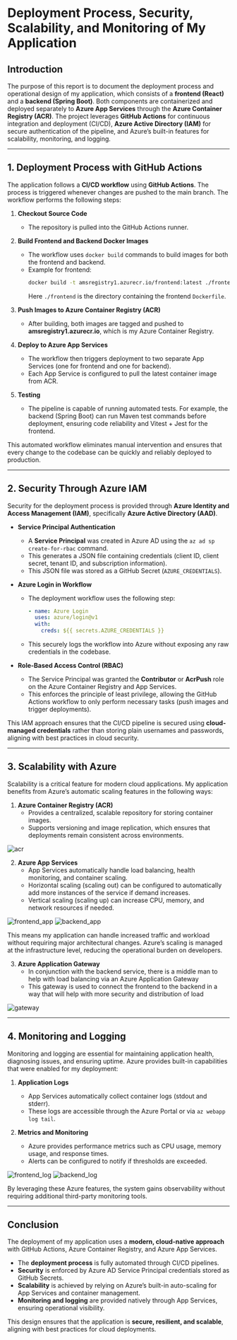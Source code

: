 # Deployment Process, Security, Scalability, and Monitoring of My Application

## Introduction
The purpose of this report is to document the deployment process and operational design of my application, which consists of a **frontend (React)** and a **backend (Spring Boot)**. Both components are containerized and deployed separately to **Azure App Services** through the **Azure Container Registry (ACR)**. The project leverages **GitHub Actions** for continuous integration and deployment (CI/CD), **Azure Active Directory (IAM)** for secure authentication of the pipeline, and Azure’s built-in features for scalability, monitoring, and logging.  

---

## 1. Deployment Process with GitHub Actions
The application follows a **CI/CD workflow** using **GitHub Actions**. The process is triggered whenever changes are pushed to the main branch. The workflow performs the following steps:  

1. **Checkout Source Code**  
   - The repository is pulled into the GitHub Actions runner.  

2. **Build Frontend and Backend Docker Images**  
   - The workflow uses `docker build` commands to build images for both the frontend and backend.  
   - Example for frontend:  
     ```bash
     docker build -t amsregistry1.azurecr.io/frontend:latest ./frontend
     ```  
     Here `./frontend` is the directory containing the frontend `Dockerfile`.  

3. **Push Images to Azure Container Registry (ACR)**  
   - After building, both images are tagged and pushed to **amsregistry1.azurecr.io**, which is my Azure Container Registry.  

4. **Deploy to Azure App Services**  
   - The workflow then triggers deployment to two separate App Services (one for frontend and one for backend).  
   - Each App Service is configured to pull the latest container image from ACR.  

5. **Testing**  
   - The pipeline is capable of running automated tests. For example, the backend (Spring Boot) can run Maven test commands before deployment, ensuring code reliability and Vitest + Jest for the frontend.  

This automated workflow eliminates manual intervention and ensures that every change to the codebase can be quickly and reliably deployed to production.  

---

## 2. Security Through Azure IAM
Security for the deployment process is provided through **Azure Identity and Access Management (IAM)**, specifically **Azure Active Directory (AAD)**.  

- **Service Principal Authentication**  
  - A **Service Principal** was created in Azure AD using the `az ad sp create-for-rbac` command.  
  - This generates a JSON file containing credentials (client ID, client secret, tenant ID, and subscription information).  
  - This JSON file was stored as a GitHub Secret (`AZURE_CREDENTIALS`).  

- **Azure Login in Workflow**  
  - The deployment workflow uses the following step:  
    ```yaml
    - name: Azure Login
      uses: azure/login@v1
      with:
        creds: ${{ secrets.AZURE_CREDENTIALS }}
    ```  
  - This securely logs the workflow into Azure without exposing any raw credentials in the codebase.  

- **Role-Based Access Control (RBAC)**  
  - The Service Principal was granted the **Contributor** or **AcrPush** role on the Azure Container Registry and App Services.  
  - This enforces the principle of least privilege, allowing the GitHub Actions workflow to only perform necessary tasks (push images and trigger deployments).  

This IAM approach ensures that the CI/CD pipeline is secured using **cloud-managed credentials** rather than storing plain usernames and passwords, aligning with best practices in cloud security.  

---

## 3. Scalability with Azure
Scalability is a critical feature for modern cloud applications. My application benefits from Azure’s automatic scaling features in the following ways:  

1. **Azure Container Registry (ACR)**  
   - Provides a centralized, scalable repository for storing container images.  
   - Supports versioning and image replication, which ensures that deployments remain consistent across environments.  

![acr](./images/acr.png)

2. **Azure App Services**  
   - App Services automatically handle load balancing, health monitoring, and container scaling.  
   - Horizontal scaling (scaling out) can be configured to automatically add more instances of the service if demand increases.  
   - Vertical scaling (scaling up) can increase CPU, memory, and network resources if needed.  

![frontend_app](./images/frontend_app_service.png)
![backend_app](./images/backend_app_service.png)

This means my application can handle increased traffic and workload without requiring major architectural changes. Azure’s scaling is managed at the infrastructure level, reducing the operational burden on developers.  

3. **Azure Application Gateway**
    - In conjunction with the backend service, there is a middle man to help with load balancing via an
    Azure Application Gateway
    - This gateway is used to connect the frontend to the backend in a way that will help with more security and distribution of load

![gateway](./images/ams_gateway.png)

---

## 4. Monitoring and Logging
Monitoring and logging are essential for maintaining application health, diagnosing issues, and ensuring uptime. Azure provides built-in capabilities that were enabled for my deployment:  

1. **Application Logs**  
   - App Services automatically collect container logs (stdout and stderr).  
   - These logs are accessible through the Azure Portal or via `az webapp log tail`.  

2. **Metrics and Monitoring**  
   - Azure provides performance metrics such as CPU usage, memory usage, and response times.  
   - Alerts can be configured to notify if thresholds are exceeded.  

![frontend_log](./images/frontend_logging.png)
![backend_log](./images/backend_logging.png)

By leveraging these Azure features, the system gains observability without requiring additional third-party monitoring tools.  

---

## Conclusion
The deployment of my application uses a **modern, cloud-native approach** with GitHub Actions, Azure Container Registry, and Azure App Services.  

- The **deployment process** is fully automated through CI/CD pipelines.  
- **Security** is enforced by Azure AD Service Principal credentials stored as GitHub Secrets.  
- **Scalability** is achieved by relying on Azure’s built-in auto-scaling for App Services and container management.  
- **Monitoring and logging** are provided natively through App Services, ensuring operational visibility.  

This design ensures that the application is **secure, resilient, and scalable**, aligning with best practices for cloud deployments.  
